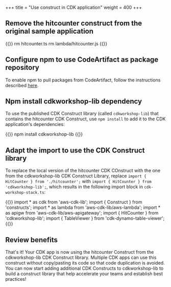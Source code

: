 +++
title = "Use construct in CDK application"
weight = 400
+++

## Remove the hitcounter construct from the original sample application

{{<highlight bash>}}
rm hitcounter.ts
rm lambda/hitcounter.js
{{</highlight>}}

## Configure npm to use CodeArtifact as package repository

To enable npm to pull packages from CodeArtifact, follow the instructions described [here](https://docs.aws.amazon.com/codeartifact/latest/ug/npm-auth.html).

## Npm install cdkworkshop-lib dependency

To use the published CDK Construct library (called `cdkworkshop-lib`) that contains the hitcounter CDK Construct, use `npm install` to add it to the CDK application's dependencies:

{{<highlight bash>}}
npm install cdkworkshop-lib
{{</highlight>}}

## Adapt the import to use the CDK Construct library

To replace the local version of the hitcounter CDK COnstruct with the one from the cdkworkshop-lib CDK Construct Library, replace `import { HitCounter } from './hitcounter';` with `import { HitCounter } from 'cdkworkshop-lib';`, which results in the following import block in `cdk-workshop-stack.ts`:

{{<highlight ts>}}
import * as cdk from 'aws-cdk-lib';
import { Construct } from 'constructs';
import * as lambda from 'aws-cdk-lib/aws-lambda';
import * as apigw from 'aws-cdk-lib/aws-apigateway';
import { HitCounter } from 'cdkworkshop-lib';
import { TableViewer } from 'cdk-dynamo-table-viewer';
{{</highlight>}}

## Review benefits

That's it! Your CDK app is now using the hitcounter Construct from the cdkworkshop-lib CDK Construct library. Multiple CDK apps can use this construct without copy/pasting its code so that code duplication is avoided. You can now start adding additional CDK Constructs to cdkworkshop-lib to build a construct library that help accelerate your teams and establish best practices!
